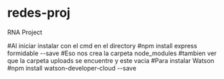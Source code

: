 # redes-proj
RNA Project

#Al iniciar instalar con el cmd en el directory 
#npm install express formidable --save
#Eso nos crea la carpeta node_modules
#tambien ver que la carpeta uploads se encuentre y este vacia
#Para instalar Watson
#npm install watson-developer-cloud --save